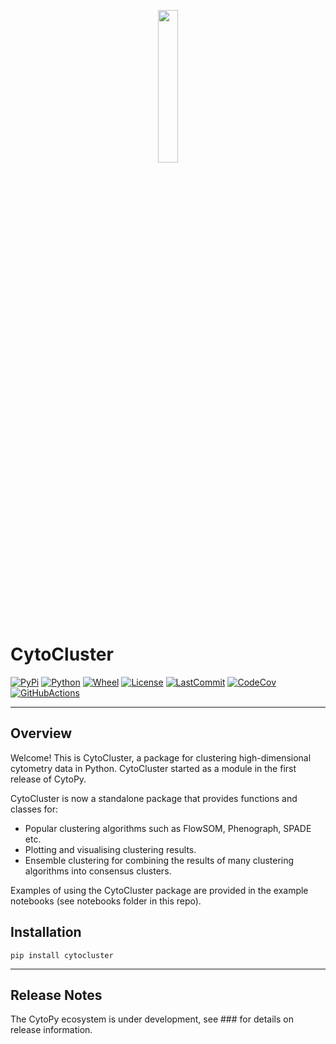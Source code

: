 <p align="center">
  <img src="https://i.imgur.com/cBdvN9o.png" height="25%" width="25%">
</p>

# CytoCluster
[![PyPi](https://img.shields.io/pypi/v/cytocluster)](https://pypi.org/project/cytocluster/)
[![Python](https://img.shields.io/pypi/pyversions/cytocluster)](https://pypi.org/project/cytocluster/)
[![Wheel](https://img.shields.io/pypi/wheel/cytocluster)](https://pypi.org/project/cytocluster/)
[![License]( https://img.shields.io/pypi/l/cytocluster)](https://opensource.org/licenses/MIT)
[![LastCommit](https://img.shields.io/github/last-commit/burtonrj/cytocluster)]()
[![CodeCov](https://img.shields.io/codecov/c/github/burtonrj/cytocluster)]()
[![GitHubActions](https://img.shields.io/github/workflow/status/burtonrj/cytocluster/CytoCluster%20Build)]()

---

## Overview

Welcome! This is CytoCluster, a package for clustering high-dimensional cytometry data in Python.
CytoCluster started as a module in the first release of <a src="https://github.com/burtonrj/CytoPy">CytoPy</a>.

CytoCluster is now a standalone package that provides functions and classes for:

* Popular clustering algorithms such as FlowSOM, Phenograph, SPADE etc.
* Plotting and visualising clustering results.
* Ensemble clustering for combining the results of many clustering algorithms into consensus clusters.

Examples of using the CytoCluster package are provided in the example notebooks (see notebooks folder in this repo).

## Installation

``
pip install cytocluster
``

---
## Release Notes

The CytoPy ecosystem is under development, see ### for details on release information.
